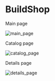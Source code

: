 # BuildShop

Main page

![main_page](https://github.com/IlyaSibogatov/BuildShop/assets/95710591/830363f7-34a2-46f7-b2c7-733fe4b03a08)

Catalog page

![catalog_page](https://github.com/IlyaSibogatov/BuildShop/assets/95710591/36dc5051-80fe-4948-81c7-84432a7f311b)

Details page

![details_page](https://github.com/IlyaSibogatov/BuildShop/assets/95710591/d0138d38-d0f0-4017-9841-2842d683e185)
